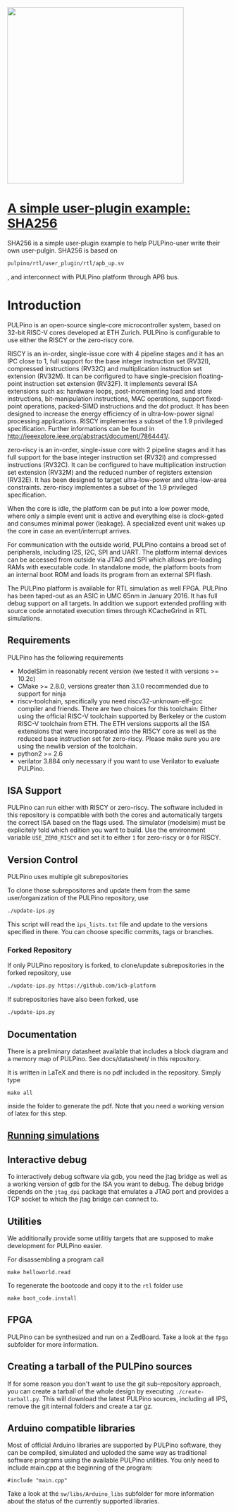 <img src="https://raw.githubusercontent.com/pulp-platform/pulpino/master/doc/datasheet/figures/pulpino_logo_inline1.png" width="400px" />

# [A simple user-plugin example: SHA256](SHA256.md)
SHA256 is a simple user-plugin example to help PULPino-user write their own 
user-pulgin. SHA256 is based on 
```sh
pulpino/rtl/user_plugin/rtl/apb_up.sv
```
, and interconnect with PULPino platform through APB bus. 


# Introduction

PULPino is an open-source single-core microcontroller system, based on 32-bit
RISC-V cores developed at ETH Zurich. PULPino is configurable to use either 
the RISCY or the zero-riscy core.

RISCY is an in-order, single-issue core with 4 pipeline stages and it has
an IPC close to 1, full support for the base integer instruction set (RV32I),
compressed instructions (RV32C) and multiplication instruction set
extension (RV32M). It can be configured to have single-precision floating-point
instruction set extension (RV32F). It implements several ISA extensions such as:
hardware loops, post-incrementing load and store instructions, bit-manipulation
instructions, MAC operations, support fixed-point operations, packed-SIMD instructions
and the dot product. It has been designed to increase the energy efficiency of
in ultra-low-power signal processing applications.
RISCY implementes a subset of the 1.9 privileged specification.
Further informations can be found in http://ieeexplore.ieee.org/abstract/document/7864441/.

zero-riscy is an in-order, single-issue core with 2 pipeline stages and it has
full support for the base integer instruction set (RV32I) and 
compressed instructions (RV32C). It can be configured to have multiplication instruction set
extension (RV32M) and the reduced number of registers extension (RV32E).
It has been designed to target ultra-low-power and ultra-low-area constraints.
zero-riscy implementes a subset of the 1.9 privileged specification.

When the core is idle, the platform can be put into a low power mode, 
where only a simple event unit is active and everything else is clock-gated and consumes minimal power (leakage).
A specialized event unit wakes up the core in case an event/interrupt arrives.

For communication with the outside world, PULPino contains a broad set of
peripherals, including I2S, I2C, SPI and UART. The platform internal devices
can be accessed from outside via JTAG and SPI which allows pre-loading
RAMs with executable code. In standalone mode, the platform boots from an
internal boot ROM and loads its program from an external SPI flash.

The PULPino platform is available for RTL simulation as well FPGA.
PULPino has been taped-out as an ASIC in UMC 65nm in January 2016. It has full
debug support on all targets. In addition we support extended profiling with
source code annotated execution times through KCacheGrind in RTL simulations.


## Requirements

PULPino has the following requirements

- ModelSim in reasonably recent version (we tested it with versions >= 10.2c)
- CMake >= 2.8.0, versions greater than 3.1.0 recommended due to support for ninja
- riscv-toolchain, specifically you need riscv32-unknown-elf-gcc compiler and
  friends. There are two choices for this toolchain: Either using the official
  RISC-V toolchain supported by Berkeley or the custom RISC-V toolchain from
  ETH. The ETH versions supports all the ISA extensions that were incorporated
  into the RI5CY core as well as the reduced base instruction set for zero-riscy.
  Please make sure you are using the newlib version of the toolchain.
- python2 >= 2.6
- verilator 3.884 only necessary if you want to use Verilator to evaluate PULPino.

## ISA Support

PULPino can run either with RISCY or zero-riscy.
The software included in this repository is compatible with both the cores
and automatically targets the correct ISA based on the flags used.
The simulator (modelsim) must be explicitely told which edition you want to build.
Use the environment variable `USE_ZERO_RISCY` and set it to either `1` for zero-riscy or 
`0` for RISCY.

## Version Control

PULPino uses multiple git subrepositories

To clone those subrepositores and update them from the same user/organization of the PULPino repository, use

```sh
./update-ips.py
```

This script will read the `ips_lists.txt` file and update to the versions
specified in there. You can choose specific commits, tags or branches.

### Forked Repository

If only PULPino repository is forked, to clone/update subrepositories in the forked repository, use

```sh
./update-ips.py https://github.com/icb-platform
```

If subrepositories have also been forked, use

```sh
./update-ips.py
```


## Documentation

There is a preliminary datasheet available that includes a block diagram and a memory map of PULPino.
See docs/datasheet/ in this repository.

It is written in LaTeX and there is no pdf included in the repository. Simply type

    make all

inside the folder to generate the pdf. Note that you need a working version of latex for this step.


## [Running simulations](SIM.md)


## Interactive debug

To interactively debug software via gdb, you need the jtag bridge as well as a
working version of gdb for the ISA you want to debug. The debug bridge depends
on the `jtag_dpi` package that emulates a JTAG port and provides a TCP socket
to which the jtag bridge can connect to.


## Utilities

We additionally provide some utilitiy targets that are supposed to make
development for PULPino easier.

For disassembling a program call

    make helloworld.read

To regenerate the bootcode and copy it to the `rtl` folder use

    make boot_code.install

## FPGA

PULPino can be synthesized and run on a ZedBoard.
Take a look at the `fpga` subfolder for more information.

## Creating a tarball of the PULPino sources

If for some reason you don't want to use the git sub-repository approach, you
can create a tarball of the whole design by executing `./create-tarball.py`.
This will download the latest PULPino sources, including all IPS, remove the
git internal folders and create a tar gz.


## Arduino compatible libraries

Most of official Arduino libraries are supported by PULPino software, they can
be compiled, simulated and uploded the same way as traditional software programs
using the available PULPino utilities. You only need to include main.cpp at the
beginning of the program:

	#include "main.cpp"

Take a look at the `sw/libs/Arduino_libs` subfolder for more information about
the status of the currently supported libraries.
